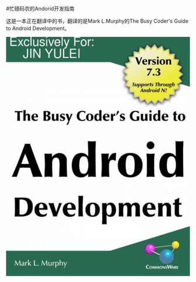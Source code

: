 #忙碌码农的Andorid开发指南

这是一本正在翻译中的书，翻译的是Mark L.Murphy的The Busy Coder's Guide to
Android Development。

![cover](/Image/cover.png)
